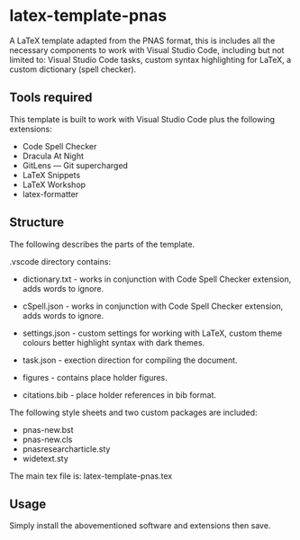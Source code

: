 # latex-template-pnas
A LaTeX template adapted from the PNAS format, this is includes all the necessary components to work with Visual Studio Code, including but not limited to:  Visual Studio Code tasks, custom syntax highlighting for LaTeX, a custom dictionary (spell checker).

## Tools required
This template is built to work with Visual Studio Code plus the following extensions:

- Code Spell Checker
- Dracula At Night
- GitLens — Git supercharged
- LaTeX Snippets
- LaTeX Workshop
- latex-formatter

## Structure
The following describes the parts of the template.

.vscode directory contains:
- dictionary.txt - works in conjunction with Code Spell Checker extension, adds words to ignore.
- cSpell.json - works in conjunction with Code Spell Checker extension, adds words to ignore.
- settings.json - custom settings for working with LaTeX, custom theme colours better highlight syntax with dark themes.
- task.json - exection direction for compiling the document.

- figures - contains place holder figures.
- citations.bib - place holder references in bib format.

The following style sheets and two custom packages are included:
- pnas-new.bst
- pnas-new.cls
- pnasresearcharticle.sty
- widetext.sty

The main tex file is: latex-template-pnas.tex

## Usage
Simply install the abovementioned software and extensions then save.
